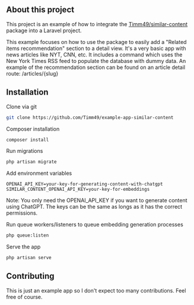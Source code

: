 ## About this project

This project is an example of how to integrate the [Timm49/similar-content](https://github.com/Timm49/similar-content) package into a Laravel project.

This example focuses on how to use the package to easily add a "Related items recommendation" section to a detail view.
It's a very basic app with news articles like NYT, CNN, etc.
It includes a command which uses the New York Times RSS feed to populate the database with dummy data.
An example of the recommendation section can be found on an article detail route: /articles/{slug}

## Installation

Clone via git

```bash
git clone https://github.com/Timm49/example-app-similar-content
```

Composer installation
```bash
composer install
```
Run migrations
```bash
php artisan migrate
```

Add environment variables
```env
OPENAI_API_KEY=your-key-for-generating-content-with-chatgpt
SIMILAR_CONTENT_OPENAI_API_KEY=your-key-for-embeddings
```
Note: You only need the OPENAI_API_KEY if you want to generate content using ChatGPT. The keys can be the same as longs as it has the correct permissions.

Run queue workers/listeners to queue embedding generation processes
```bash
php queue:listen
```

Serve the app
```bash
php artisan serve
```

## Contributing
This is just an example app so I don't expect too many contributions. Feel free of course.
